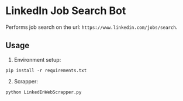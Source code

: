 # LinkedIn Job Search Bot

Performs job search on the url: `https://www.linkedin.com/jobs/search`.

## Usage
1. Environment setup:

`pip install -r requirements.txt`

2. Scrapper:

`python LinkedInWebScrapper.py`
